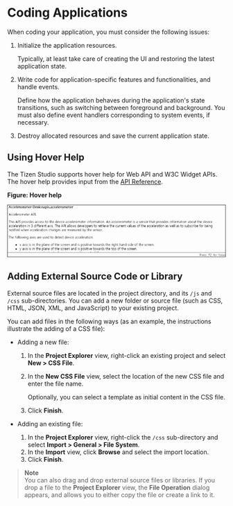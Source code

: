 

Coding Applications
===================

When coding your application, you must consider the following issues:

1.  Initialize the application resources.

    Typically, at least take care of creating the UI and restoring the
    latest application state.

2.  Write code for application-specific features and functionalities,
    and handle events.

    Define how the application behaves during the application's state
    transitions, such as switching between foreground and background.
    You must also define event handlers corresponding to system events,
    if necessary.

3.  Destroy allocated resources and save the current application state.

Using Hover Help <a name="hover"></a>
----------------

The Tizen Studio supports hover help for Web API and W3C Widget APIs.
The hover help provides input from the [API
Reference](../../../../org.tizen.web.apireference/html/web_api_reference.htm).

**Figure: Hover help**

![Hover help](./media/hover-help.png)

Adding External Source Code or Library <a name="add"></a>
--------------------------------------

External source files are located in the project directory, and its
`/js` and `/css` sub-directories. You can add a new folder or source
file (such as CSS, HTML, JSON, XML, and JavaScript) to your existing
project.

You can add files in the following ways (as an example, the instructions
illustrate the adding of a CSS file):

-   Adding a new file:
    1.  In the **Project Explorer** view, right-click an existing
        project and select **New &gt; CSS File**.
    2.  In the **New CSS File** view, select the location of the new CSS
        file and enter the file name.

        Optionally, you can select a template as initial content in the
        CSS file.

    3.  Click **Finish**.

-   Adding an existing file:
    1.  In the **Project Explorer** view, right-click the `/css`
        sub-directory and select **Import &gt; General &gt; File
        System**.
    2.  In the **Import** view, click **Browse** and select the
        import location.
    3.  Click **Finish**.



> **Note**<br>
> You can also drag and drop external source files or libraries.
If you drop a file to the **Project Explorer** view, the **File
Operation** dialog appears, and allows you to either copy the file or
create a link to it.
